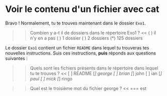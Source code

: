 # Voir le contenu d'un fichier avec cat

Bravo ! Normalement, tu te trouves maintenant dans le dossier `Exo1`.


>> Combien y a-t il de dossiers dans le répertoire Exo1 ? <<
( ) il n'y en a pas
( ) 1 dossier
( ) 2 dossiers
(*) 125 dossiers


Le dossier `Exo1` contient un fichier `README` dans lequel tu trouveras tes nouvelles instructions.
Suis ces instructions, **puis** réponds aux questions suivantes :

>> Quels sont les fichiers présents dans le répertoire dans lequel tu te trouves ? <<
[ ] README
[*] george
[ ] brian
[*] john
[ ] ian
[*] paul
[ ] mick
[*] ringo


>> Quel est le troisième mot du fichier george ? <<
=== est



